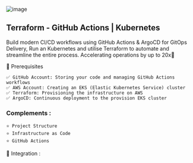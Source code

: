![image](https://github.com/user-attachments/assets/d19570ae-1f4d-4f7c-a327-4369faabcaef)

## Terraform  - GitHub Actions | Kubernetes
Build modern CI/CD workflows using GitHub Actions & ArgoCD for GitOps Delivery, Run an Kubernetes and utilise Terraform to automate and streamline the entire process. Accelerating operations by up to 20x🚀


🎯 Prerequisites
```
✅ GitHub Account: Storing your code and managing GitHub Actions workflows
✅ AWS Account: Creating an EKS (Elastic Kubernetes Service) cluster 
✅ Terraform: Provisioning the infrastructure on AWS 
✅ ArgoCD: Continuous deployment to the provision EKS cluster
```

### Complements :
```
⭐️ Project Structure
⭐️ Infrastructure as Code
⭐️ GitHub Actions
```


🔨 Integration :
```
```
